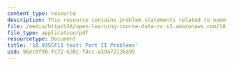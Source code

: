 ```yaml
---
content_type: resource
description: This resource contains problem statements related to numerical methods.
file: /media/https%3A/open-learning-course-data-rc.s3.amazonaws.com/18-03sc-differential-equations-fall-2011/96ec9f90fc72638cf4cca19a72126a95_MIT18_03SCF11_ps1_II_s3q.pdf
file_type: application/pdf
resourcetype: Document
title: '18.03SCF11 text: Part II Problems'
uid: 96ec9f90-fc72-638c-f4cc-a19a72126a95
---
```

